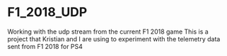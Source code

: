 # F1_2018_UDP
Working with the udp stream from the current F1 2018 game
This is a project that Kristian and I are using to experiment with the telemetry data sent from F1 2018 for PS4
